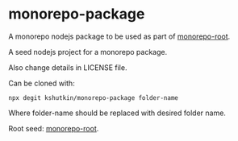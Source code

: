 # monorepo-package
A monorepo nodejs package to be used as part of [monorepo-root](https://github.com/kshutkin/monorepo-root).

A seed nodejs project for a monorepo package.



Also change details in LICENSE file.

Can be cloned with:
```
npx degit kshutkin/monorepo-package folder-name
```

Where folder-name should be replaced with desired folder name.

Root seed: [monorepo-root](https://github.com/kshutkin/monorepo-root).

